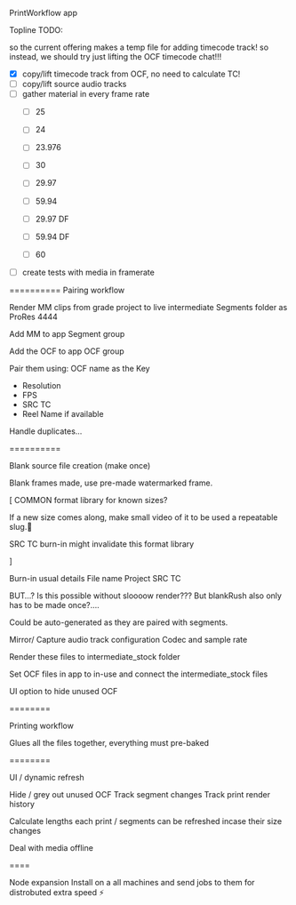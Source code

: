 

PrintWorkflow app

Topline TODO:

so the current offering makes a temp file for adding timecode track!
so instead, we should try just lifting the OCF timecode chat!!!

- [x] copy/lift timecode track from OCF, no need to calculate TC!
- [ ] copy/lift source audio tracks 
- [ ] gather material in every frame rate
    - [ ] 25
    - [ ] 24
    - [ ] 23.976
    - [ ] 30
    - [ ] 29.97
    - [ ] 59.94
    - [ ] 29.97 DF
    - [ ] 59.94 DF
    - [ ] 60




- [ ] create tests with media in framerate 

==========
Pairing workflow 

Render MM clips from grade project to live intermediate Segments folder as ProRes 4444

Add MM to app Segment group

Add the OCF to app OCF group

Pair them using:
OCF name as the Key 
+ Resolution
+ FPS 
+ SRC TC 
+ Reel Name if available 

Handle duplicates…

==========

Blank source file creation (make once)

Blank frames made, use pre-made watermarked frame. 

[
COMMON format library for known sizes?

If a new size comes along, make small video of it to be used a repeatable slug.🐌 

SRC TC burn-in might invalidate this format library 

]

Burn-in usual details
File name
Project
SRC TC

BUT…? Is this possible without sloooow render??? But blankRush also only has to be made once?…. 

Could be auto-generated as they are paired with segments.


Mirror/ Capture audio track configuration
Codec and sample rate 


Render these files to intermediate_stock folder

Set OCF files in app to in-use and connect the intermediate_stock files 

UI option to hide unused OCF

========

Printing workflow

Glues all the files together, everything must pre-baked


========

UI / dynamic refresh 

Hide / grey out unused OCF
Track segment changes
Track print render history 

Calculate lengths each print 
/ segments can be refreshed incase their size changes

Deal with media offline 


====

Node expansion 
Install on a all machines and send jobs to them for distrobuted extra speed ⚡️
